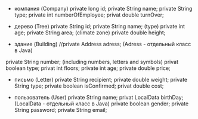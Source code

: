 - компания (Company)
private long id;
private String name;
private String type;
private int numberOfEmployee;
privat double turnOver;

- дерево (Tree)
private String id;
private String name; (type)
private int age;
private String area; (climate zone)
private double height;

- здание (Building)
//private Address adress; (Adress - отдельный класс в Java)

private String number; (including numbers, letters and symbols)
privat boolean type;
privat int floors;
private int age;
private double price;

- письмо (Letter)
private String recipient;
private double weight;
private String type;
private boolean isConfirmed;
privat double cost;

- пользователь (User)
private String name;
privat LocalData birthDay;  (LocalData - отдельный класс в Java)
private boolean gender;
private String password;
private String email;